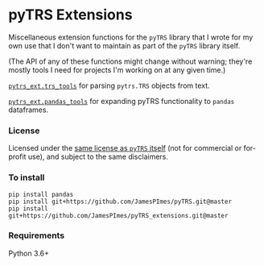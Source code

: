 
# pyTRS Extensions

Miscellaneous extension functions for the `pyTRS` library that I wrote for my own use that I don't want to maintain as part of the `pyTRS` library itself.

(The API of any of these functions might change without warning; they're mostly tools I need for projects I'm working on at any given time.)


[`pytrs_ext.trs_tools`](https://github.com/JamesPImes/pyTRS_extensions/blob/master/info/trs_tools.md) for parsing `pytrs.TRS` objects from text.

[`pytrs_ext.pandas_tools`](https://github.com/JamesPImes/pyTRS_extensions/blob/master/info/pandas_tools.md) for expanding pyTRS functionality to `pandas` dataframes.


### License

Licensed under the [same license as `pyTRS` itself](https://github.com/JamesPImes/pyTRS/blob/master/LICENSE.txt) (not for commercial or for-profit use), and subject to the same disclaimers.


### To install

```
pip install pandas
pip install git+https://github.com/JamesPImes/pyTRS.git@master
pip install git+https://github.com/JamesPImes/pyTRS_extensions.git@master
```

### Requirements

Python 3.6+
